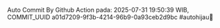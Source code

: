Auto Commit By Github Action pada: 2025-07-31 19:50:39 WIB, COMMIT_UUID a01d7209-9f3b-4214-96b9-0a93ceb2d9bc #autohijau🗿
